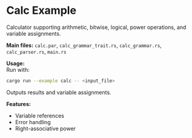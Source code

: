 # Calc Example

Calculator supporting arithmetic, bitwise, logical, power operations, and variable assignments.

**Main files:** `calc.par`, `calc_grammar_trait.rs`, `calc_grammar.rs`, `calc_parser.rs`, `main.rs`

**Usage:**  
Run with:  
```sh
cargo run --example calc -- <input_file>
```
Outputs results and variable assignments.

**Features:**  
- Variable references  
- Error handling  
- Right-associative power